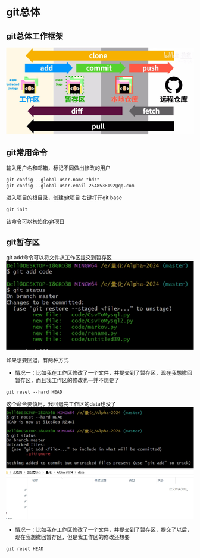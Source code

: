 # git总体
## git总体工作框架
![git框架](image/git_work.png)

## git常用命令
输入用户名和邮箱，标记不同做出修改的用户
```
git config --global user.name "hdz"
git config --global user.email 2548538192@qq.com
```

进入项目的根目录，创建git项目
右键打开git base
```
git init
```
该命令可以初始化git项目


## git暂存区
git add命令可以将文件从工作区提交到暂存区
![git add](image/git%20add.png)

如果想要回退，有两种方式
* 情况一：比如我在工作区修改了一个文件，并提交到了暂存区，现在我想撤回暂存区，而且我工作区的修改也一并不想要了
  
```
git reset --hard HEAD
```
这个命令要慎用，我回退完工作区的data也没了
![](image/hard%20HEAD.png)
![](image/empty_data.png)

* 情况一：比如我在工作区修改了一个文件，并提交到了暂存区，提交了以后，现在我想撤回暂存区，但是我工作区的修改还想要
  
```
git reset HEAD
```

